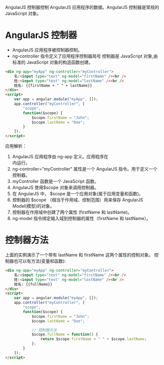 AngularJS 控制器控制 AngularJS 应用程序的数据。AngularJS 控制器是常规的 JavaScript 对象。

# AngularJS 控制器

-   AngularJS 应用程序被控制器控制。
-   ng-controller 指令定义了应用程序控制器局号
    控制器是 JavaScript 对象,由标准的 JavaScript 对象的构造函数创建。

```html
<div ng-app="myApp" ng-controller="myController">
    名:<input type="text" ng-model="firstName" /><br />
    姓:<input type="text" ng-model="lastName" /><br />
    姓名: {{firstName + " " + lastName}}
</div>
<script>
    var app = angular.module("myApp", []);
    app.controller("myController", [
        "scope",
        function($scope) {
            $scope.firstName = "John";
            $scope.lastName = "Doe";
        }
    ]);
</script>
```

应用解析：

1. AngularJS 应用程序由 ng-app 定义。应用程序在 <div> 内运行。
2. ng-controller="myController" 属性是一个 AngularJS 指令。用于定义一个控制器。
3. myController 函数是一个 JavaScript 函数。
4. AngularJS 使用\$scope 对象来调用控制器。
5. 在 AngularJS 中， \$scope 是一个应用对象(属于应用变量和函数)。
6. 控制器的 \$scope （相当于作用域、控制范围）用来保存 AngularJS Model(模型)的对象。
7. 控制器在作用域中创建了两个属性 (firstName 和 lastName)。
8. ng-model 指令绑定输入域到控制器的属性（firstName 和 lastName）。

# 控制器方法

上面的实例演示了一个带有 lastName 和 firstName 这两个属性的控制对象。
控制器也可以有方法(变量和函数):

```html
<div ng-app="myApp" ng-controller="myController">
    名:<input type="text" ng-model="firstName" /><br />
    姓:<input type="text" ng-model="lastName" /><br />
    姓名: {{fullName}}
</div>
<script>
    var app = angular.module("myApp", []);
    app.controller("myController", [
        "scope",
        function($scope) {
            $scope.firstName = "John";
            $scope.lastName = "Doe";

            // 控制器方法
            $scope.fullName = function() {
                return $scope.firstName + " " + $scope.lastName;
            };
        }
    ]);
</script>
```
